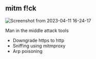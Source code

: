 ## mitm f!ck
![Screenshot from 2023-04-11 16-24-17](https://user-images.githubusercontent.com/105418279/231130210-ee86a12b-56c1-4f9e-b0cd-f319151be864.png)

Man in the middle attack tools

- Downgrade https to http
- Sniffing using mitmproxy
- Arp poisoning


